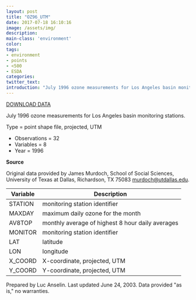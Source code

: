 ```yaml
---
layout: post
title: "OZ96_UTM"
date: 2017-07-18 16:10:16
image: /assets/img/
description:
main-class: 'environment'
color:
tags:
- environment
- points
- <500
- ESDA
categories:
twitter_text:
introduction: "July 1996 ozone measurements for Los Angeles basin monitoring stations."
---
```

<script>
$('#map').hide();
</script>

[DOWNLOAD DATA](../data/oz9799.zip)


July 1996 ozone measurements for Los Angeles basin monitoring stations.

Type = point shape file, projected, UTM

* Observations = 32
* Variables = 8
* Year = 1996

**Source**

Original data provided by James Murdoch, School of Social Sciences, University of Texas at Dallas, Richardson, TX 75083 [murdoch@utdallas.edu](mailto:murdoch@utdallas.edu).



|**Variable**|**Description**|
|---|---|
|STATION|monitoring station identifier|
|MAXDAY|maximum daily ozone for the month|
|AV8TOP|monthly average of highest 8 hour daily averages|
|MONITOR|monitoring station identifier|
|LAT|latitude|
|LON|longitude|
|X_COORD|X-coordinate, projected, UTM|
|Y_COORD|Y-coordinate, projected, UTM|


Prepared by Luc Anselin. Last updated June 24, 2003. Data provided "as is," no warranties.
